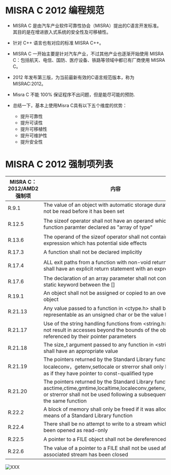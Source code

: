 # MISRA C 2012 编程规范

- MISRA C 是由汽车产业软件可靠性协会（MISRA）提出的C语言开发标准。其目的是在增进嵌入式系统的安全性及可移植性。

- 针对 C++ 语言也有对应的标准 MISRA C++。

- MISRA C 一开始主要是针对汽车产业，不过其他产业也逐渐开始使用 MISRA C：包括航天、电信、国防、医疗设备、铁路等领域中都已有厂商使用 MISRA C。

- 2012 年发布第三版，为当前最新有效的C语言规范版本，称为 MISRAC:2012。 

-  Misra C 不能 100% 保证程序不出问题，但是能尽可能的预防.
- 总结一下，基本上使用Misra C具有以下五个维度的优势：
  - 提升可靠性
  - 提升可读性
  - 提升可移植性
  - 提升可维护性
  - 提升安全性
    

# MISRA C 2012 强制项列表

| MISRA  C：2012/AMD2  强制项 | 内容                                                         | 翻译                                                         |
| --------------------------- | ------------------------------------------------------------ | ------------------------------------------------------------ |
| R.9.1                       | The value of an object with  automatic storage duration shall not be read before it has been set | 具有自动存储持续时间的对象(临时变量)的值在设置前不得读取     |
| R.12.5                      | The sizeof operator shall not have an operand which is a function paramter  declared as "array of type" | sizeof  运算符的操作数不得包含任何被声明为数组类型的函数参数 |
| R.13.6                      | The operand of the sizeof operator shall not contain  any expression which has potential side effects | sizeof 运算符的操作数不得包含任何可能产生副作用的表达式      |
| R.17.3                      | A function shall not be declared  implicitly                 | 禁止隐式声明函数                                             |
| R.17.4                      | ALL exit paths from a function  with non-void return type shall have an explicit  return statement with an expression | 具有非void  返回类型的函数的所有退出路径都应为具有带有表达式的显式     return 语句 |
| R.17.6                      | The declaration of an array  parameter shall not contain the static keyword between the [] | 数组形参的声明不得在[]之间包含static 关键字                  |
| R.19.1                      | An object shall not be assigned  or copied to an overlapping object | 不得将对象赋值或复制给重叠的对象                             |
| R.21.13                     | Any value passed to a function  in <ctype.h> shall be representable as an unsigned char or be the value  EOF | 任何被传给<ctype.h>中函数的值都应是unsigned  char类型或EOF   |
| R.21.17                     | Use of the string handling  functions from <string.h> shall not result in accesses beyond the  bounds of the objects referenced by their pointer parameters | 使用<string.h>中的字符串处理函数不应导致超出指针参数所引用对象范围的访问 |
| R.21.18                     | The size_t argument passed to  any function in <string.h> shall have an appropriate value | 将size_t参数传递给<string.h>中任意函数，应有适当的值         |
| R.21.19                     | The pointers returned by the  Standard Library functions localeconv，getenv,setlocale or strerror shall only be used as if they have pointer to const-qualified  type | 标准库函数localeconv、getenv、setlocale或strerror返回的指针只能作为具有const限定类型的指针使用 |
| R.21.20                     | The pointers returned by the  Standard Library functions asctime,ctime,gmtime,localtime,localeconv,getenv,setlocale  or strerror shall not be used following a subsequent call to the same  function | 由标准库函数asctime,ctime,gmtime,localtime,localeconv,getenv,setlocale或strerror返回的指针不能在后续调用同一个函数之后使用 |
| R.22.2                      | A block of memory shall only be  freed if it was allocated by means of a Standard Library function | 只有通过标准库函数分配的内存块才能释放                       |
| R.22.4                      | There shall be no attempt to  write to a stream which has been opened as read-only | 禁止尝试对以只读方式打开的流执行写操作                       |
| R.22.5                      | A pointer to a FILE object shall  not be dereferenced        | 禁止反引用指向FILE 对象的指针                                |
| R.22.6                      | The value of a pointer to a FILE  shall not be used after the associated stream has been closed | 关联的流关闭后，禁止再使用指向FILE 的指针                    |





![XXX](figures/XXX.jpg)



